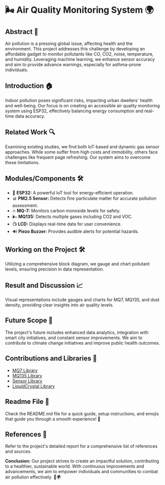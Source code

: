# 🌬️ Air Quality Monitoring System 🌍

## Abstract 🚀
Air pollution is a pressing global issue, affecting health and the environment. This project addresses this challenge by developing an affordable gadget to monitor pollutants like CO, CO2, noise, temperature, and humidity. Leveraging machine learning, we enhance sensor accuracy and aim to provide advance warnings, especially for asthma-prone individuals.

## Introduction 🏠
Indoor pollution poses significant risks, impacting urban dwellers' health and well-being. Our focus is on creating an accessible air quality monitoring system using ESP32, effectively balancing energy consumption and real-time data accuracy.

## Related Work 🔍
Examining existing studies, we find both IoT-based and dynamic gas sensor approaches. While some suffer from high costs and immobility, others face challenges like frequent page refreshing. Our system aims to overcome these limitations.

## Modules/Components 🛠️
- 🧠 **ESP32:** A powerful IoT tool for energy-efficient operation.
- 📊 **PM2.5 Sensor:** Detects fine particulate matter for accurate pollution assessment.
- 🔥 **MQ-7:** Monitors carbon monoxide levels for safety.
- 🌬️ **MQ135:** Detects multiple gases including CO2 and VOC.
- 📺 **LCD:** Displays real-time data for user convenience.
- 🔊 **Piezo Buzzer:** Provides audible alerts for potential hazards.

## Working on the Project 🛠️
Utilizing a comprehensive block diagram, we gauge and chart pollutant levels, ensuring precision in data representation.

## Result and Discussion 📈
Visual representations include gauges and charts for MQ7, MQ135, and dust density, providing clear insights into air quality levels.

## Future Scope 🔮
The project's future includes enhanced data analytics, integration with smart city initiatives, and constant sensor improvements. We aim to contribute to climate change initiatives and improve public health outcomes.

## Contributions and Libraries 🚀
- [MQ7 Library](https://github.com/swatish17/MQ7-Library)
- [MQ135 Library](https://github.com/GeorgK/MQ135)
- [Sensor Library](https://github.com/mickey9801/GP2Y1010AU0F)
- [LiquidCrystal Library](https://github.com/arduino-libraries/LiquidCrystal)

## Readme File 🔗
Check the README.md file for a quick guide, setup instructions, and emojis that guide you through a smooth experience! 🚀

## References 📖
Refer to the project's detailed report for a comprehensive list of references and sources.

**Conclusion:**
Our project strives to create an impactful solution, contributing to a healthier, sustainable world. With continuous improvements and advancements, we aim to empower individuals and communities to combat air pollution effectively. 🌱🌍
